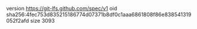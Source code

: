 version https://git-lfs.github.com/spec/v1
oid sha256:4fec753d835215186774d07371b8df0c1aaa6861808f86e838541319052f2afd
size 3093
